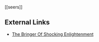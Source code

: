 [[seers]]

## External Links
- [The Bringer Of Shocking Enlightenment](https://aryaakasha.com/2019/08/07/the-bringer-of-shocking-enlightenment/)